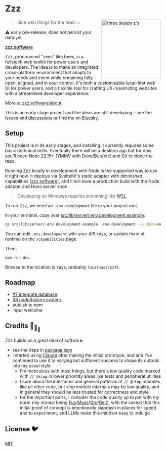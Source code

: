 # Zzz

[<img src="/static/logo.svg" alt="three sleepy z's" align="right" width="192" height="192">](https://www.zzz.software/)

> nice web things for the tired 💤

⚠️ early pre-release, does not persist your data yet

**[zzz.software](https://www.zzz.software/)**

Zzz, pronounced "zees" like bees,
is a fullstack web toolkit for power users and developers.
The idea is to make an integrated cross-platform environment that adapts to
your needs and intent while remaining fully open, aligned, and in your control.
It's both a customizable local-first web UI for power users,
and a flexible tool for crafting UX-maximizing websites
with a streamlined developer experience.

More at [zzz.software/about](https://www.zzz.software/about).

This is an early stage project and the ideas are still developing -
see the issues and [discussions](https://github.com/ryanatkn/zzz/discussions)
or find me on [Bluesky](https://bsky.app/profile/ryanatkn.com).

## Setup

This project is in its early stages, and installing it
currently requires some basic technical skills.
Eventually there will be a desktop app but
for now you'll need Node 22.15+ (YMMV with Deno/Bun/etc)
and Git to clone the repo.

Running Zzz locally in development with Node is the supported way to use it right now.
It deploys via SvelteKit's static adapter with diminished capabilities
([zzz.software](https://www.zzz.software/)),
and it will have a production build with the Node adapter and Hono server soon.

> Developing on Windows
> requires something like [WSL](https://learn.microsoft.com/en-us/windows/wsl/install).

To run Zzz, we need an `.env.development` file in your project root.

In your terminal, copy over
[src/lib/server/.env.development.example](/src/lib/server/.env.development.example):

```bash
cp src/lib/server/.env.development.example .env.development --update=none
```

You can edit `.env.development` with your API keys,
or update them at runtime on the `/capabilities` page.

Then:

```bash
npm run dev
```

Browse to the location is says, probably `localhost:5173`.

## Roadmap

- [#7 integrate database](https://github.com/ryanatkn/zzz/issues/7)
- [#8 undo/history system](https://github.com/ryanatkn/zzz/issues/8)
- publish to npm
- input welcome

## Credits 🐢<sub>🐢</sub><sub><sub>🐢</sub></sub>

Zzz builds on a great deal of software.

- see the deps in [package.json](package.json)
- I started using [Claude](https://claude.ai/) after making the initial prototype,
  and and I've continued to use it to varying but sufficient success
  to shape its outputs into my usual style
  - I'm meticulous with most things, but there's low quality code
    marked with `// @slop` in lower prioritity areas like tests and peripheral utilities
  - I care about the interfaces and general patterns of `// @slop` modules like all other code,
    but slop module internals may be low quality,
    and in general they should be less trusted for correctness and style
  - for the important parts, I consider the code quality up to par with my norm
    (my normal being [Fuz](https://github.com/ryanatkn/fuz)/[Moss](https://github.com/ryanatkn/moss)/[Gro](https://github.com/ryanatkn/gro)/[Belt](https://github.com/ryanatkn/belt)),
    with the caveat that this initial proof of concept
    is intentionally slapdash in places for speed and to experiment,
    and LLMs make this mindset easy to indulge

## License 🐦

[MIT](LICENSE)
